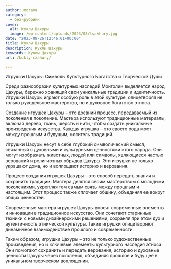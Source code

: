 ```yaml
---
author: morava
category:
  - без-рубрики
cover:
  alt: Куклы Цахуры
  image: /wp-content/uploads/2023/08/tsakhury.jpg
date: "2023-08-26T12:46:01+00:00"
title: Куклы Цахуры
description: Куклы Цахуры
keywords: Куклы Цахуры
url: /kukly-czahury/

---
```

Игрушки Цахуры: Символы Культурного Богатства и Творческой Души

Среди разнообразия культурных наследий Монголии выделяется народ Цахуры, бережно хранящий свои уникальные традиции и идентичность. Игрушки Цахуры играют особую роль в этой культуре, олицетворяя не только рукодельное мастерство, но и духовное богатство этноса.

Создание игрушек Цахуры – это древний процесс, передаваемый из поколения в поколение. Мастера используют традиционные материалы, включая дерево, ткань, шерсть и нити, чтобы создать уникальные произведения искусства. Каждая игрушка – это своего рода мост между прошлым и будущим, носитель традиций.

Игрушки Цахуры несут в себе глубокий символический смысл, связанный с духовными и культурными ценностями этого народа. Они могут изображать животных, людей или символы, являющиеся частью верований и религиозных обрядов Цахуры. Эти игрушки не только украшают дома, но и воплощают историю и верования.

Процесс создания игрушек Цахуры – это способ передать знания и сохранить традиции. Мастера делятся своим мастерством с молодыми поколениями, укрепляя тем самым связь между прошлым и настоящим. Этот процесс также сплочает общину, объединяя ее вокруг общих ценностей.

Современные мастера игрушек Цахуры вносят современные элементы и инновации в традиционное искусство. Они сочетают старинные техники с новыми дизайнерскими решениями, сохраняя при этом дух и аутентичность этнической культуры. Такие игрушки олицетворяют динамичное взаимодействие прошлого и современности.

Таким образом, игрушки Цахуры – это не только художественные произведения, но и ключевые элементы культурного наследия этноса. Они помогают сохранить и передать верования, историю и духовные ценности Цахуры через поколения, объединяя прошлое и будущее в уникальном творческом воплощении.
